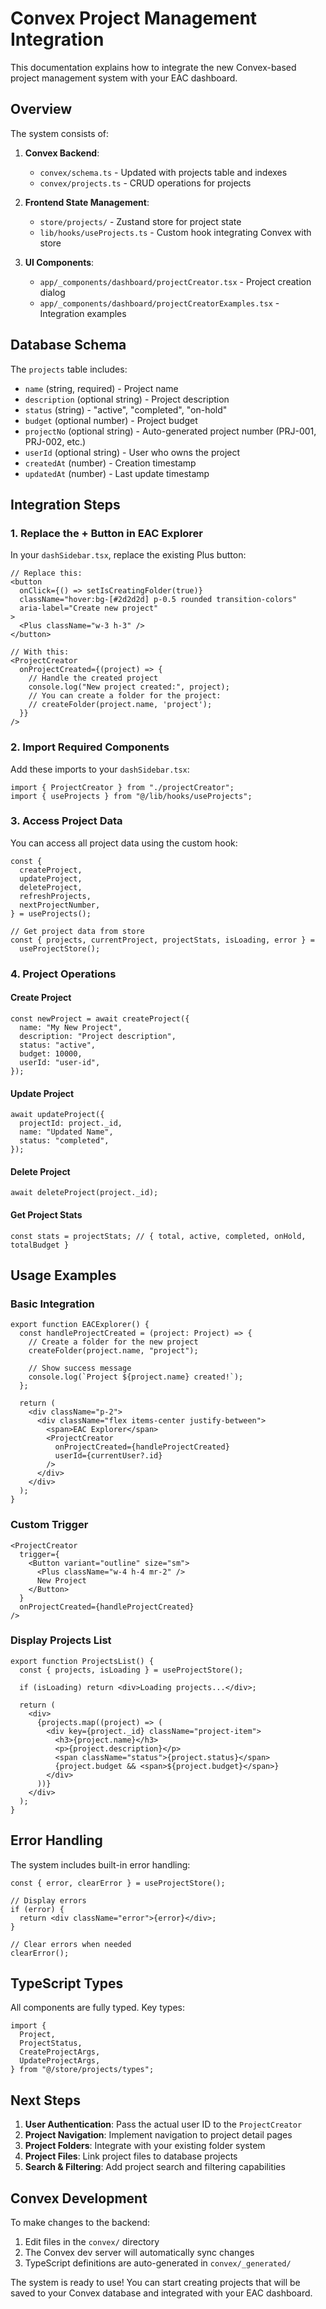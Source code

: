 # Convex Project Management Integration

This documentation explains how to integrate the new Convex-based project management system with your EAC dashboard.

## Overview

The system consists of:

1. **Convex Backend**:
   - `convex/schema.ts` - Updated with projects table and indexes
   - `convex/projects.ts` - CRUD operations for projects

2. **Frontend State Management**:
   - `store/projects/` - Zustand store for project state
   - `lib/hooks/useProjects.ts` - Custom hook integrating Convex with store

3. **UI Components**:
   - `app/_components/dashboard/projectCreator.tsx` - Project creation dialog
   - `app/_components/dashboard/projectCreatorExamples.tsx` - Integration examples

## Database Schema

The `projects` table includes:

- `name` (string, required) - Project name
- `description` (optional string) - Project description
- `status` (string) - "active", "completed", "on-hold"
- `budget` (optional number) - Project budget
- `projectNo` (optional string) - Auto-generated project number (PRJ-001, PRJ-002, etc.)
- `userId` (optional string) - User who owns the project
- `createdAt` (number) - Creation timestamp
- `updatedAt` (number) - Last update timestamp

## Integration Steps

### 1. Replace the + Button in EAC Explorer

In your `dashSidebar.tsx`, replace the existing Plus button:

```tsx
// Replace this:
<button
  onClick={() => setIsCreatingFolder(true)}
  className="hover:bg-[#2d2d2d] p-0.5 rounded transition-colors"
  aria-label="Create new project"
>
  <Plus className="w-3 h-3" />
</button>

// With this:
<ProjectCreator
  onProjectCreated={(project) => {
    // Handle the created project
    console.log("New project created:", project);
    // You can create a folder for the project:
    // createFolder(project.name, 'project');
  }}
/>
```

### 2. Import Required Components

Add these imports to your `dashSidebar.tsx`:

```tsx
import { ProjectCreator } from "./projectCreator";
import { useProjects } from "@/lib/hooks/useProjects";
```

### 3. Access Project Data

You can access all project data using the custom hook:

```tsx
const {
  createProject,
  updateProject,
  deleteProject,
  refreshProjects,
  nextProjectNumber,
} = useProjects();

// Get project data from store
const { projects, currentProject, projectStats, isLoading, error } =
  useProjectStore();
```

### 4. Project Operations

#### Create Project

```tsx
const newProject = await createProject({
  name: "My New Project",
  description: "Project description",
  status: "active",
  budget: 10000,
  userId: "user-id",
});
```

#### Update Project

```tsx
await updateProject({
  projectId: project._id,
  name: "Updated Name",
  status: "completed",
});
```

#### Delete Project

```tsx
await deleteProject(project._id);
```

#### Get Project Stats

```tsx
const stats = projectStats; // { total, active, completed, onHold, totalBudget }
```

## Usage Examples

### Basic Integration

```tsx
export function EACExplorer() {
  const handleProjectCreated = (project: Project) => {
    // Create a folder for the new project
    createFolder(project.name, "project");

    // Show success message
    console.log(`Project ${project.name} created!`);
  };

  return (
    <div className="p-2">
      <div className="flex items-center justify-between">
        <span>EAC Explorer</span>
        <ProjectCreator
          onProjectCreated={handleProjectCreated}
          userId={currentUser?.id}
        />
      </div>
    </div>
  );
}
```

### Custom Trigger

```tsx
<ProjectCreator
  trigger={
    <Button variant="outline" size="sm">
      <Plus className="w-4 h-4 mr-2" />
      New Project
    </Button>
  }
  onProjectCreated={handleProjectCreated}
/>
```

### Display Projects List

```tsx
export function ProjectsList() {
  const { projects, isLoading } = useProjectStore();

  if (isLoading) return <div>Loading projects...</div>;

  return (
    <div>
      {projects.map((project) => (
        <div key={project._id} className="project-item">
          <h3>{project.name}</h3>
          <p>{project.description}</p>
          <span className="status">{project.status}</span>
          {project.budget && <span>${project.budget}</span>}
        </div>
      ))}
    </div>
  );
}
```

## Error Handling

The system includes built-in error handling:

```tsx
const { error, clearError } = useProjectStore();

// Display errors
if (error) {
  return <div className="error">{error}</div>;
}

// Clear errors when needed
clearError();
```

## TypeScript Types

All components are fully typed. Key types:

```tsx
import {
  Project,
  ProjectStatus,
  CreateProjectArgs,
  UpdateProjectArgs,
} from "@/store/projects/types";
```

## Next Steps

1. **User Authentication**: Pass the actual user ID to the `ProjectCreator`
2. **Project Navigation**: Implement navigation to project detail pages
3. **Project Folders**: Integrate with your existing folder system
4. **Project Files**: Link project files to database projects
5. **Search & Filtering**: Add project search and filtering capabilities

## Convex Development

To make changes to the backend:

1. Edit files in the `convex/` directory
2. The Convex dev server will automatically sync changes
3. TypeScript definitions are auto-generated in `convex/_generated/`

The system is ready to use! You can start creating projects that will be saved to your Convex database and integrated with your EAC dashboard.
